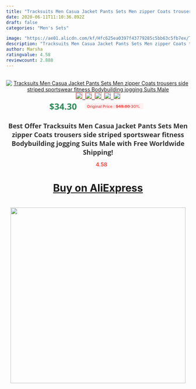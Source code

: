 ```yaml
---
title: "Tracksuits Men Casua Jacket Pants Sets Men zipper Coats trousers side striped sportswear fitness Bodybuilding jogging Suits Male"
date: 2020-06-11T11:10:36.892Z
draft: false
categories: "Men's Sets"

image: "https://ae01.alicdn.com/kf/Hfc625ea0397f43779285c5bb63c5fb7ex/Tracksuits-Men-Casua-Jacket-Pants-Sets-Men-zipper-Coats-trousers-side-striped-sportswear-fitness-Bodybuilding-jogging.jpg"
description: "Tracksuits Men Casua Jacket Pants Sets Men zipper Coats trousers side striped sportswear fitness Bodybuilding jogging Suits Male"
author: Marsha
ratingvalue: 4.58
reviewcount: 2.888
---
```

<br>
<div style="text-align: center;">
<a href="https://s.click.aliexpress.com/e/_AqVfRn" target="_blank" rel="nofollow noopener noreferrer"><img alt="Tracksuits Men Casua Jacket Pants Sets Men zipper Coats trousers side striped sportswear fitness Bodybuilding jogging Suits Male" class="magnifier-image" src="https://ae01.alicdn.com/kf/Hfc625ea0397f43779285c5bb63c5fb7ex/Tracksuits-Men-Casua-Jacket-Pants-Sets-Men-zipper-Coats-trousers-side-striped-sportswear-fitness-Bodybuilding-jogging.jpg_640x640.jpg">
<br>
<img style="border:1px solid salmon" src="https://ae01.alicdn.com/kf/Hfc625ea0397f43779285c5bb63c5fb7ex/Tracksuits-Men-Casua-Jacket-Pants-Sets-Men-zipper-Coats-trousers-side-striped-sportswear-fitness-Bodybuilding-jogging.jpg_120x120.jpg">&nbsp;&nbsp;<img style="border:1px solid salmon" src="https://ae01.alicdn.com/kf/H0c1036056311409ebbc375f2a47e93dfu/Tracksuits-Men-Casua-Jacket-Pants-Sets-Men-zipper-Coats-trousers-side-striped-sportswear-fitness-Bodybuilding-jogging.jpg_120x120.jpg">&nbsp;&nbsp;<img style="border:1px solid salmon" src="https://ae01.alicdn.com/kf/H80061db2f6a44f2aadffd3bd26e2aab9L/Tracksuits-Men-Casua-Jacket-Pants-Sets-Men-zipper-Coats-trousers-side-striped-sportswear-fitness-Bodybuilding-jogging.jpg_120x120.jpg">&nbsp;&nbsp;<img style="border:1px solid salmon" src="https://ae01.alicdn.com/kf/H709ae6f84c69403fb92a19395375c59dH/Tracksuits-Men-Casua-Jacket-Pants-Sets-Men-zipper-Coats-trousers-side-striped-sportswear-fitness-Bodybuilding-jogging.jpg_120x120.jpg">&nbsp;&nbsp;<img style="border:1px solid salmon" src="https://ae01.alicdn.com/kf/Hd0bcd0e5f5cd4641a822e20c5177b880S/Tracksuits-Men-Casua-Jacket-Pants-Sets-Men-zipper-Coats-trousers-side-striped-sportswear-fitness-Bodybuilding-jogging.jpg_120x120.jpg"></a></div><br0>
<div style="text-align: center;"><span style="background-color: white; border: 0px; box-sizing: border-box; color: seagreen; display: inline-block; font-family: &quot;open sans&quot; , &quot;arial&quot; , &quot;helvetica&quot; , sans-serif , &quot;heiti&quot;; font-size: 24px; font-stretch: inherit; font-weight: 700; line-height: inherit; margin: 0px 10px 0px 0px; padding: 0px; vertical-align: middle;">$34.30 </span>
<span style="background: rgb(255 , 241 , 241); border-radius: 3px; border: 0px; box-sizing: border-box; color: #ff4747; display: inline-block; font-family: inherit; font-size: 12px; font-stretch: inherit; font-style: inherit; font-variant: inherit; font-weight: 600; line-height: inherit; margin: 0px; padding: 2px 5px; transform: scale(0.9); vertical-align: middle;">Original Price : <b style="text-decoration: line-through;">$49.00 </b> 30%&nbsp;&nbsp;</span></div>
<h1 style="color: #333333; display: inline-block; font-family: &quot;open sans&quot; , &quot;arial&quot; , &quot;helvetica&quot; , sans-serif , &quot;heiti&quot;; font-size: 18px; font-stretch: inherit; font-weight: 700; text-align: center;">Best Offer Tracksuits Men Casua Jacket Pants Sets Men zipper Coats trousers side striped sportswear fitness Bodybuilding jogging Suits Male with Free Worldwide Shipping!</h1>
<div style="color: #ff4747; text-align: center;">
<img src="https://4.bp.blogspot.com/-M0ZcTcb-5uY/XleCXlxnR4I/AAAAAAAAAEc/OrjgMkXV1oMQFaCRZj5HQwOCBcu3w1FegCPcBGAYYCw/s1600/star.png" style="height: 15px;">&nbsp;<b>4.58</b></div>
<div class="button_cont" align="center"><a class="buynow_a" href="https://s.click.aliexpress.com/e/_AqVfRn" target="_blank" rel="nofollow noopener noreferrer"><H1>Buy on AliExpress</H1></a></div><br>
<div class="separator" style="clear: both; text-align: center;">
<img src="https://lh3.googleusercontent.com/-pTy5HemUv9M/XlePHvY0dAI/AAAAAAAAAE4/0nX5iRUoIWY8eMW9Dpxeirr157OZliDIgCLcBGAsYHQ/s1600/badge.gif" width="480">
</div>
